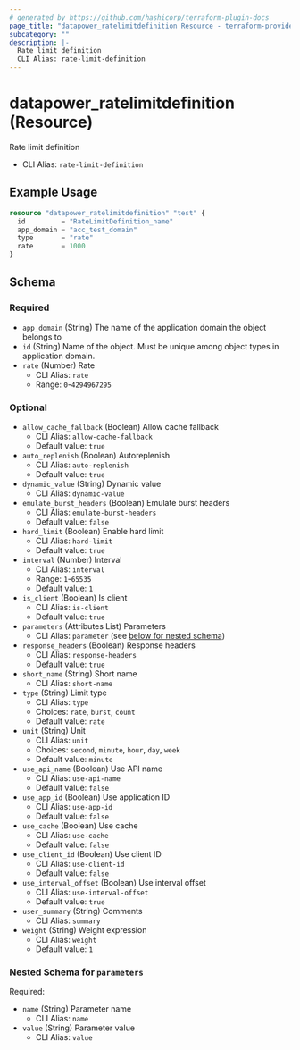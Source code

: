 ```yaml
---
# generated by https://github.com/hashicorp/terraform-plugin-docs
page_title: "datapower_ratelimitdefinition Resource - terraform-provider-datapower"
subcategory: ""
description: |-
  Rate limit definition
  CLI Alias: rate-limit-definition
---
```


# datapower_ratelimitdefinition (Resource)

Rate limit definition
  - CLI Alias: `rate-limit-definition`

## Example Usage

```terraform
resource "datapower_ratelimitdefinition" "test" {
  id         = "RateLimitDefinition_name"
  app_domain = "acc_test_domain"
  type       = "rate"
  rate       = 1000
}
```

<!-- schema generated by tfplugindocs -->
## Schema

### Required

- `app_domain` (String) The name of the application domain the object belongs to
- `id` (String) Name of the object. Must be unique among object types in application domain.
- `rate` (Number) Rate
  - CLI Alias: `rate`
  - Range: `0`-`4294967295`

### Optional

- `allow_cache_fallback` (Boolean) Allow cache fallback
  - CLI Alias: `allow-cache-fallback`
  - Default value: `true`
- `auto_replenish` (Boolean) Autoreplenish
  - CLI Alias: `auto-replenish`
  - Default value: `true`
- `dynamic_value` (String) Dynamic value
  - CLI Alias: `dynamic-value`
- `emulate_burst_headers` (Boolean) Emulate burst headers
  - CLI Alias: `emulate-burst-headers`
  - Default value: `false`
- `hard_limit` (Boolean) Enable hard limit
  - CLI Alias: `hard-limit`
  - Default value: `true`
- `interval` (Number) Interval
  - CLI Alias: `interval`
  - Range: `1`-`65535`
  - Default value: `1`
- `is_client` (Boolean) Is client
  - CLI Alias: `is-client`
  - Default value: `true`
- `parameters` (Attributes List) Parameters
  - CLI Alias: `parameter` (see [below for nested schema](#nestedatt--parameters))
- `response_headers` (Boolean) Response headers
  - CLI Alias: `response-headers`
  - Default value: `true`
- `short_name` (String) Short name
  - CLI Alias: `short-name`
- `type` (String) Limit type
  - CLI Alias: `type`
  - Choices: `rate`, `burst`, `count`
  - Default value: `rate`
- `unit` (String) Unit
  - CLI Alias: `unit`
  - Choices: `second`, `minute`, `hour`, `day`, `week`
  - Default value: `minute`
- `use_api_name` (Boolean) Use API name
  - CLI Alias: `use-api-name`
  - Default value: `false`
- `use_app_id` (Boolean) Use application ID
  - CLI Alias: `use-app-id`
  - Default value: `false`
- `use_cache` (Boolean) Use cache
  - CLI Alias: `use-cache`
  - Default value: `false`
- `use_client_id` (Boolean) Use client ID
  - CLI Alias: `use-client-id`
  - Default value: `false`
- `use_interval_offset` (Boolean) Use interval offset
  - CLI Alias: `use-interval-offset`
  - Default value: `true`
- `user_summary` (String) Comments
  - CLI Alias: `summary`
- `weight` (String) Weight expression
  - CLI Alias: `weight`
  - Default value: `1`

<a id="nestedatt--parameters"></a>
### Nested Schema for `parameters`

Required:

- `name` (String) Parameter name
  - CLI Alias: `name`
- `value` (String) Parameter value
  - CLI Alias: `value`
